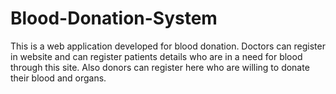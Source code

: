 # Blood-Donation-System
This is a web application developed for blood donation. Doctors can register in website and can register patients details who are in a need for blood through this site. Also donors can register here who are willing to donate their blood and organs.

